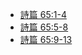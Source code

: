 - [詩篇 65:1-4](https://henryccyu.github.io/SongsOfJesus/Psalms65_1to4.html)
- [詩篇 65:5-8](https://henryccyu.github.io/SongsOfJesus/Psalms65_5to8.html)
- [詩篇 65:9-13](https://henryccyu.github.io/SongsOfJesus/Psalms65_9to13.html)
